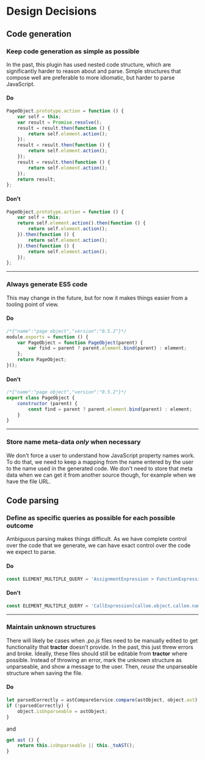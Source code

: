 # Design Decisions

## Code generation

### Keep code generation as simple as possible

In the past, this plugin has used nested code structure, which are significantly harder to reason about and parse. Simple structures that compose well are preferable to more idiomatic, but harder to parse JavaScript.

#### Do

```javascript
PageObject.prototype.action = function () {
    var self = this;
    var result = Promise.resolve();
    result = result.then(function () {
        return self.element.action();
    });
    result = result.then(function () {
        return self.element.action();
    });
    result = result.then(function () {
        return self.element.action();
    });
    return result;
};
```

#### Don't

```javascript
PageObject.prototype.action = function () {
    var self = this;
    return self.element.action().then(function () {
        return self.element.action();
    }).then(function () {
        return self.element.action();
    }).then(function () {
        return self.element.action();
    });
};
```
---

### Always generate ES5 code

This may change in the future, but for now it makes things easier from a tooling point of view.

#### Do

```javascript
/*{"name":"page object","version":"0.5.2"}*/
module.exports = function () {
    var PageObject = function PageObject(parent) {
        var find = parent ? parent.element.bind(parent) : element;
    };
    return PageObject;
}();
```

#### Don't

```javascript
/*{"name":"page object","version":"0.5.2"}*/
export class PageObject {
    constructor (parent) {
        const find = parent ? parent.element.bind(parent) : element;
    }
}
```
___

### Store name meta-data *only* when necessary

We don't force a user to understand how JavaScript property names work. To do that, we need to keep a mapping from the name entered by the user to the name used in the generated code. We don't need to store that meta data when we can get it from another source though, for example when we have the file URL.

## Code parsing

### Define as specific queries as possible for each possible outcome

Ambiguous parsing makes things difficult. As we have complete control over the code that we generate, we can have exact control over the code we expect to parse.

#### Do

```javascript
const ELEMENT_MULTIPLE_QUERY = 'AssignmentExpression > FunctionExpression ReturnStatement > CallExpression[callee.object.callee.name="findAll"]';
```

#### Don't

```javascript
const ELEMENT_MULTIPLE_QUERY = 'CallExpression[callee.object.callee.name="findAll"]';
```

___

### Maintain unknown structures

There will likely be cases when *.po.js* files need to be manually edited to get functionality that **tractor** doesn't provide. In the past, this just threw errors and broke. Ideally, these files should still be editable from **tractor** where possible. Instead of throwing an error, mark the unknown structure as unparseable, and show a message to the user. Then, *reuse* the unparseable structure when saving the file.

#### Do

```javascript
let parsedCorrectly = astCompareService.compare(astObject, object.ast);
if (!parsedCorrectly) {
    object.isUnparseable = astObject;
}
```

and

```javascript
get ast () {
    return this.isUnparseable || this._toAST();
}
```

